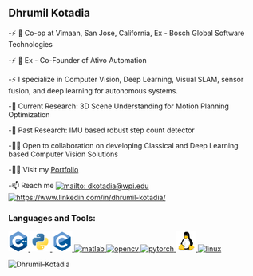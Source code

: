 ## Dhrumil Kotadia

-⚡ 🏬 Co-op at Vimaan, San Jose, California, Ex - Bosch Global Software Technologies

-⚡ 🏬 Ex - Co-Founder of Ativo Automation

-⚡ I specialize in Computer Vision, Deep Learning, Visual SLAM, sensor fusion, and deep learning for autonomous systems.

-🔭 Current Research: 3D Scene Understanding for Motion Planning Optimization

-🔭 Past Research: IMU based robust step count detector

-🤝🏻 Open to collaboration on developing Classical and Deep Learning based Computer Vision Solutions

-👨‍💻 Visit my [Portfolio](https://dhrumil-kotadia.github.io)

-📫 Reach me
<a href="mailto: dkotadia@wpi.edu" target="blank"><img align="center" src="https://upload.wikimedia.org/wikipedia/commons/d/df/Microsoft_Office_Outlook_%282018%E2%80%93present%29.svg" alt="mailto: dkotadia@wpi.edu" height="30" width="40" /></a>
<a href="https://www.linkedin.com/in/dhrumil-kotadia/" target="blank"><img align="center" src="https://raw.githubusercontent.com/danielcranney/readme-generator/main/public/icons/socials/linkedin.svg" alt="https://www.linkedin.com/in/dhrumil-kotadia/" height="30" width="40" /></a>




<h3 align="left">Languages and Tools:</h3>
<p align="left"> <a href="https://www.w3schools.com/cpp/" target="_blank" rel="noreferrer"> <img src="https://raw.githubusercontent.com/devicons/devicon/master/icons/cplusplus/cplusplus-original.svg" alt="cplusplus" width="40" height="40"/> </a>
<a href="https://www.python.org" target="_blank" rel="noreferrer"> <img src="https://raw.githubusercontent.com/devicons/devicon/master/icons/python/python-original.svg" alt="python" width="40" height="40"/> </a>
<a href="https://www.cprogramming.com/" target="_blank" rel="noreferrer"> <img src="https://raw.githubusercontent.com/devicons/devicon/master/icons/c/c-original.svg" alt="c" width="40" height="40"/> </a>
<a href="https://www.mathworks.com/" target="_blank" rel="noreferrer"> <img src="https://upload.wikimedia.org/wikipedia/commons/2/21/Matlab_Logo.png" alt="matlab" width="40" height="40"/> </a>
<a href="https://opencv.org/" target="_blank" rel="noreferrer"> <img src="https://www.vectorlogo.zone/logos/opencv/opencv-icon.svg" alt="opencv" width="40" height="40"/> </a>
<a href="https://pytorch.org/" target="_blank" rel="noreferrer"> <img src="https://www.vectorlogo.zone/logos/pytorch/pytorch-icon.svg" alt="pytorch" width="40" height="40"/> </a>
<a href="https://www.linux.org/" target="_blank" rel="noreferrer"> <img src="https://raw.githubusercontent.com/devicons/devicon/master/icons/linux/linux-original.svg" alt="linux" width="40" height="40"/> </a>
<a href="https://www.ros.org/" target="_blank" rel="noreferrer"> <img src="https://www.ros.org/imgs/logo-white.png" alt="linux" width="100" height="40"/> </a> </p>




<p align="left"> <img src="https://komarev.com/ghpvc/?username=Dhrumil-Kotadia&label=Profile%20views&color=blue&style=for-the-badge" alt="Dhrumil-Kotadia" /> </p>
<!--
**Dhrumil-Kotadia/Dhrumil-Kotadia** is a ✨ _special_ ✨ repository because its `README.md` (this file) appears on your GitHub profile.

Here are some ideas to get you started:

- 🔭 I’m currently working on ...
- 🌱 I’m currently learning ...
- 👯 I’m looking to collaborate on ...
- 🤔 I’m looking for help with ...
- 💬 Ask me about ...
- 📫 How to reach me: ...
- 😄 Pronouns: ...
- ⚡ Fun fact: ...
-->
